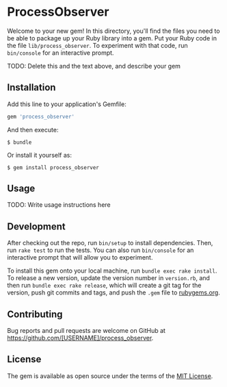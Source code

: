 # ProcessObserver

Welcome to your new gem! In this directory, you'll find the files you need to be able to package up your Ruby library into a gem. Put your Ruby code in the file `lib/process_observer`. To experiment with that code, run `bin/console` for an interactive prompt.

TODO: Delete this and the text above, and describe your gem

## Installation

Add this line to your application's Gemfile:

```ruby
gem 'process_observer'
```

And then execute:

    $ bundle

Or install it yourself as:

    $ gem install process_observer

## Usage

TODO: Write usage instructions here

## Development

After checking out the repo, run `bin/setup` to install dependencies. Then, run `rake test` to run the tests. You can also run `bin/console` for an interactive prompt that will allow you to experiment.

To install this gem onto your local machine, run `bundle exec rake install`. To release a new version, update the version number in `version.rb`, and then run `bundle exec rake release`, which will create a git tag for the version, push git commits and tags, and push the `.gem` file to [rubygems.org](https://rubygems.org).

## Contributing

Bug reports and pull requests are welcome on GitHub at https://github.com/[USERNAME]/process_observer.

## License

The gem is available as open source under the terms of the [MIT License](https://opensource.org/licenses/MIT).
